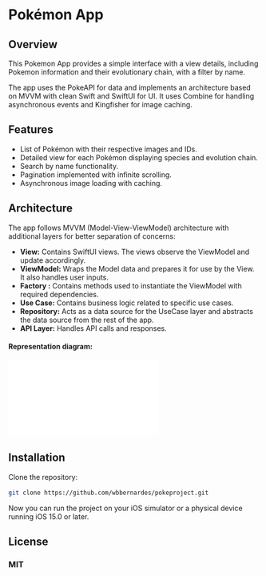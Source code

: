 # Pokémon App

## Overview

This Pokemon App provides a simple interface with a view details, including Pokemon information and their evolutionary chain, with a filter by name.

The app uses the PokeAPI for data and implements an architecture based on MVVM with clean Swift and SwiftUI for UI. It uses Combine for handling asynchronous events and Kingfisher for image caching.

## Features

- List of Pokémon with their respective images and IDs.
- Detailed view for each Pokémon displaying species and evolution chain.
- Search by name functionality.
- Pagination implemented with infinite scrolling.
- Asynchronous image loading with caching.

## Architecture

The app follows MVVM (Model-View-ViewModel) architecture with additional layers for better separation of concerns:

- **View:** Contains SwiftUI views. The views observe the ViewModel and update accordingly.
- **ViewModel:** Wraps the Model data and prepares it for use by the View. It also handles user inputs.
- **Factory :** Contains methods used to instantiate the ViewModel with required dependencies.
- **Use Case:** Contains business logic related to specific use cases.
- **Repository:** Acts as a data source for the UseCase layer and abstracts the data source from the rest of the app.
- **API Layer:** Handles API calls and responses.

#### Representation diagram:
![preview](./diagram.pdf)

## Installation

Clone the repository:

```bash
git clone https://github.com/wbbernardes/pokeproject.git
```
Now you can run the project on your iOS simulator or a physical device running iOS 15.0 or later.

## License 

### MIT
